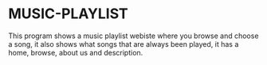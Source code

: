 # MUSIC-PLAYLIST
This program shows a music playlist webiste where you browse and choose a song, it also shows what songs that are always been played, it has a home, browse, about us and description. 
